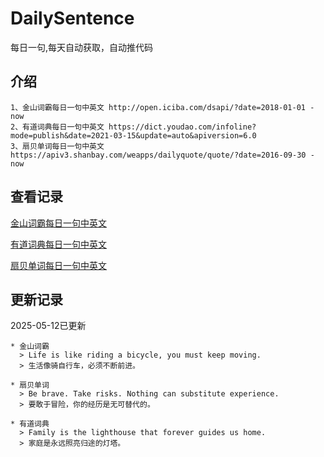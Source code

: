 # DailySentence

每日一句,每天自动获取，自动推代码

## 介绍

```
1、金山词霸每日一句中英文 http://open.iciba.com/dsapi/?date=2018-01-01 - now
2、有道词典每日一句中英文 https://dict.youdao.com/infoline?mode=publish&date=2021-03-15&update=auto&apiversion=6.0
3、扇贝单词每日一句中英文 https://apiv3.shanbay.com/weapps/dailyquote/quote/?date=2016-09-30 - now
```

## 查看记录

[金山词霸每日一句中英文](./data/iciba/)

[有道词典每日一句中英文](./data/youdao/)

[扇贝单词每日一句中英文](./data/shanbay/)

## 更新记录
2025-05-12已更新 
```
* 金山词霸
  > Life is like riding a bicycle, you must keep moving.
  > 生活像骑自行车，必须不断前进。

* 扇贝单词
  > Be brave. Take risks. Nothing can substitute experience.
  > 要敢于冒险，你的经历是无可替代的。

* 有道词典
  > Family is the lighthouse that forever guides us home.
  > 家庭是永远照亮归途的灯塔。

```
